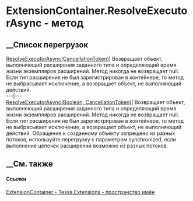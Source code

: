 # ExtensionContainer.ResolveExecutorAsync - метод
##  __Список перегрузок
[ResolveExecutorAsync<TExtension>(CancellationToken)](M_Tessa_Extensions_ExtensionContainer_ResolveExecutorAsync__1_1.htm)|
Возвращает объект, выполняющий расширения заданного типа и определяющий время
жизни экземпляров расширений. Метод никогда не возвращает null. Если тип
расширения не был зарегистрирован в контейнере, то метод не выбрасывает
исключение, а возвращает объект, не выполняющий действий.  
---|---  
[ResolveExecutorAsync<TExtension>(Boolean,
CancellationToken)](M_Tessa_Extensions_ExtensionContainer_ResolveExecutorAsync__1.htm)|
Возвращает объект, выполняющий расширения заданного типа и определяющий время
жизни экземпляров расширений. Метод никогда не возвращает null.
Если тип расширения не был зарегистрирован в контейнере, то метод не
выбрасывает исключение, а возвращает объект, не выполняющий действий.
Обращение к созданному объекту запрещено из разных потоков, используйте
перегрузку с параметром synchronized, если выполнение цепочек расширений
возможно из разных потоков.  
##  __См. также
#### Ссылки
[ExtensionContainer - ](T_Tessa_Extensions_ExtensionContainer.htm)
[Tessa.Extensions - пространство имён](N_Tessa_Extensions.htm)
